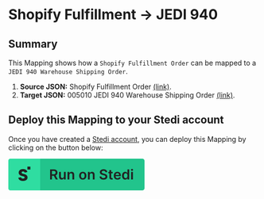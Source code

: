 # Shopify Fulfillment -> JEDI 940

## Summary

This Mapping shows how a `Shopify Fulfillment Order` can be mapped to a `JEDI 940 Warehouse Shipping Order`.

1. **Source JSON:** Shopify Fulfillment Order [(link)](https://shopify.dev/api/admin-rest/2021-10/resources/fulfillmentorder#top).
2. **Target JSON:** 005010 JEDI 940 Warehouse Shipping Order [(link)](https://edi.stedi.com/inspector?value=JIZQggVADFEAQMU6slrhAWpiBZAhgC6HppY4iECmAJgJY1UC2A9gM5kBMUAjD1AA4IPAMw8hAPRQBWXiijSA7NP4A2aBAAKEANQA-AFABxEBADyAdTxFCESrQbN2Ebtz6DhYgVBEQlKnwgADRleKEMQABUIAE4AFlgYXkMLBQgAORRvTh5pVWkYiASYbkUROLjDdJ47aPt6OGAAOwBjKs4IAGEWJgAHfCaATzgAESJ8OB52rp7%2BodHxuE4q3x5OETgCOia4Siq4uyobABsqCAtIGIE1moBVECrCzs6IEQFZR6wAIRm%2BgeHlgZ0oVsBARiNNHBOgAJYCdMBGMyfCHQVSGIyqDr8FxQNz8GLozHQDquXh8QEWVTqTQ-W4QekM%2BkAMRGAFEjIYADIhKYGVI1aQQVmQJKqHgxEqcbx2ADSGTMkVZXzMZhlhMKrMi4s4MU5uAAtIplWZ9Tx9RZofqOQZuS4UnIOsL5GKJbipbAQHL0gqlSq1cZVBqtTEdXrDcbTebLdaQKyXDUkryjHGBcp%2BCJDMAnQmYP41HogA&view=json).

## Deploy this Mapping to your Stedi account

Once you have created a [Stedi account](https://terminal.stedi.com/sign-up?email=), you can deploy this Mapping by clicking on the button below:

[![Run on Stedi](./../RunOnStedi.svg)](https://terminal.stedi.com/mappings/import?mapping=https://raw.githubusercontent.com/Stedi/starter-kit/main/mappings-examples/shopify-fulfillment-to-jedi-940/mapping.json&source_json=https://raw.githubusercontent.com/Stedi/starter-kit/main/mappings-examples/shopify-fulfillment-to-jedi-940/shopify-fulfillment-order.json&target_json=https://raw.githubusercontent.com/Stedi/starter-kit/main/mappings-examples/shopify-fulfillment-to-jedi-940/jedi-940.json&referrer=starter-kit)
